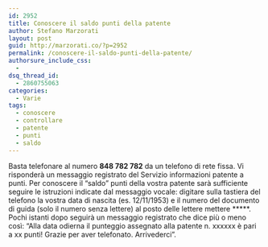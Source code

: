 ```yaml
---
id: 2952
title: Conoscere il saldo punti della patente
author: Stefano Marzorati
layout: post
guid: http://marzorati.co/?p=2952
permalink: /conoscere-il-saldo-punti-della-patente/
authorsure_include_css:
  - 
dsq_thread_id:
  - 2860755063
categories:
  - Varie
tags:
  - conoscere
  - controllare
  - patente
  - punti
  - saldo
---
```

Basta telefonare al numero **848 782 782** da un telefono di rete fissa. Vi risponderà un messaggio registrato del Servizio informazioni patente a punti. Per conoscere il &#8220;saldo&#8221; punti della vostra patente sarà sufficiente seguire le istruzioni indicate dal messaggio vocale: digitare sulla tastiera del telefono la vostra data di nascita (es. 12/11/1953) e il numero del documento di guida (solo il numero senza lettere) al posto delle lettere mettere *****. Pochi istanti dopo seguirà un messaggio registrato che dice più o meno così: &#8220;Alla data odierna il punteggio assegnato alla patente n. xxxxxx è pari a xx punti! Grazie per aver telefonato. Arrivederci&#8221;.